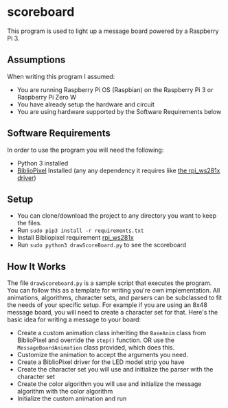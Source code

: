# scoreboard
This program is used to light up a message board powered by a Raspberry Pi 3.

## Assumptions
When writing this program I assumed:
- You are running Raspberry Pi OS (Raspbian) on the Raspberry Pi 3 or Raspberry Pi Zero W
- You have already setup the hardware and circuit
- You are using hardware supported by the Software Requirements below

## Software Requirements
In order to use the program you will need the following:
- Python 3 installed
- <a href="https://github.com/ManiacalLabs/BiblioPixel">BiblioPixel</a> Installed (any any dependency it requires like <a href="https://github.com/jgarff/rpi_ws281x">the rpi_ws281x driver</a>)

## Setup

- You can clone/download the project to any directory you want to keep the files.
- Run <code>sudo pip3 install -r requirements.txt</code>
- Install Bibliopixel requirement <a href="https://github.com/jgarff/rpi_ws281x">rpi_ws281x</a>
- Run <code>sudo python3 drawScoreBoard.py</code> to see the scoreboard

## How It Works
The file <code>drawScoreboard.py</code> is a sample script that executes the program. You can follow this as a template for writing you're own implementation. All animations, algorithms, character sets, and parsers can be subclassed to fit the needs of your specific setup. For example if you are using an 8x48 message board, you will need to create a character set for that. Here's the basic idea for writing a message to your board:
- Create a custom animation class inheriting the <code>BaseAnim</code> class from BiblioPixel and override the <code>step()</code> function. OR use the <code>MessageBoardAnimation</code> class provided, which does this.
- Customize the animation to accept the arguments you need.
- Create a BiblioPixel driver for the LED model strip you have
- Create the character set you will use and initialize the parser with the character set
- Create the color algorithm you will use and initialize the message algorithm with the color algorithm
- Initialize the custom animation and run
